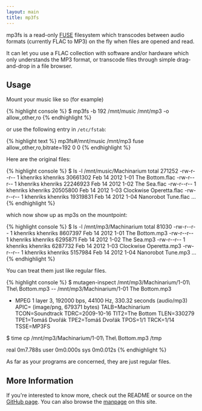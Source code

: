 ```yaml
---
layout: main
title: mp3fs
---
```


mp3fs is a read-only [FUSE](http://fuse.sourceforge.net/) filesystem which
transcodes between audio formats (currently FLAC to MP3) on the fly when files
are opened and read.

It can let you use a FLAC collection with software and/or hardware which
only understands the MP3 format, or transcode files through simple
drag-and-drop in a file browser.

Usage
-----

Mount your music like so (for example)

{% highlight console %}
$ mp3fs -b 192 /mnt/music /mnt/mp3 -o allow_other,ro
{% endhighlight %}

or use the following entry in `/etc/fstab`:

{% highlight text %}
mp3fs#/mnt/music /mnt/mp3 fuse allow_other,ro,bitrate=192 0 0
{% endhighlight %}

Here are the original files:

{% highlight console %}
$ ls -l /mnt/music/Machinarium
total 271252
-rw-r--r-- 1 khenriks khenriks 30661302 Feb 14  2012 1-01 The Bottom.flac
-rw-r--r-- 1 khenriks khenriks 22246923 Feb 14  2012 1-02 The Sea.flac
-rw-r--r-- 1 khenriks khenriks 20505800 Feb 14  2012 1-03 Clockwise Operetta.flac
-rw-r--r-- 1 khenriks khenriks 19319831 Feb 14  2012 1-04 Nanorobot Tune.flac
...
{% endhighlight %}

which now show up as mp3s on the mountpoint:

{% highlight console %}
$ ls -l /mnt/mp3/Machinarium
total 81030
-rw-r--r-- 1 khenriks khenriks  8607397 Feb 14  2012 1-01 The Bottom.mp3
-rw-r--r-- 1 khenriks khenriks  6295871 Feb 14  2012 1-02 The Sea.mp3
-rw-r--r-- 1 khenriks khenriks  6287732 Feb 14  2012 1-03 Clockwise Operetta.mp3
-rw-r--r-- 1 khenriks khenriks  5157984 Feb 14  2012 1-04 Nanorobot Tune.mp3
...
{% endhighlight %}

You can treat them just like regular files.

{% highlight console %}
$ mutagen-inspect /mnt/mp3/Machinarium/1-01\ The\ Bottom.mp3
-- /mnt/mp3/Machinarium/1-01 The Bottom.mp3
- MPEG 1 layer 3, 192000 bps, 44100 Hz, 330.32 seconds (audio/mp3)
APIC= (image/png, 679371 bytes)
TALB=Machinarium
TCON=Soundtrack
TDRC=2009-10-16
TIT2=The Bottom
TLEN=330279
TPE1=Tomáš Dvořák
TPE2=Tomáš Dvořák
TPOS=1/1
TRCK=1/14
TSSE=MP3FS

$ time cp /mnt/mp3/Machinarium/1-01\ The\ Bottom.mp3 /tmp

real    0m7.788s
user    0m0.000s
sys     0m0.012s
{% endhighlight %}

As far as your programs  are concerned, they are just regular files.

More Information
----------------

If you're interested to know more, check out the README or source on the
[GitHub page](https://github.com/khenriks/mp3fs). You can also browse the
<a href="mp3fs.1.html">manpage</a> on this site.
